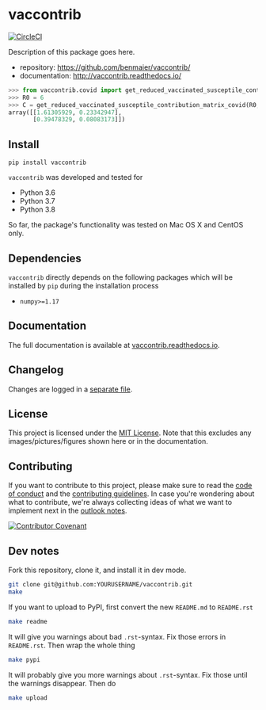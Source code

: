 # vaccontrib

[![CircleCI](https://circleci.com/gh/benmaier/vaccontrib.svg?style=svg)](https://circleci.com/gh/benmaier/vaccontrib)

Description of this package goes here.

* repository: https://github.com/benmaier/vaccontrib/
* documentation: http://vaccontrib.readthedocs.io/

```python
>>> from vaccontrib.covid import get_reduced_vaccinated_susceptile_contribution_matrix_covid
>>> R0 = 6
>>> C = get_reduced_vaccinated_susceptile_contribution_matrix_covid(R0,variant='delta')
array([[1.61305929, 0.23342947],
       [0.39478329, 0.08083173]])
```

## Install

    pip install vaccontrib

`vaccontrib` was developed and tested for 

* Python 3.6
* Python 3.7
* Python 3.8

So far, the package's functionality was tested on Mac OS X and CentOS only.

## Dependencies

`vaccontrib` directly depends on the following packages which will be installed by `pip` during the installation process

* `numpy>=1.17`

## Documentation

The full documentation is available at [vaccontrib.readthedocs.io](http://vaccontrib.readthedocs.io).

## Changelog

Changes are logged in a [separate file](https://github.com/benmaier/vaccontrib/blob/main/CHANGELOG.md).

## License

This project is licensed under the [MIT License](https://github.com/benmaier/vaccontrib/blob/main/LICENSE).
Note that this excludes any images/pictures/figures shown here or in the documentation.

## Contributing

If you want to contribute to this project, please make sure to read the [code of conduct](https://github.com/benmaier/vaccontrib/blob/main/CODE_OF_CONDUCT.md) and the [contributing guidelines](https://github.com/benmaier/vaccontrib/blob/main/CONTRIBUTING.md). In case you're wondering about what to contribute, we're always collecting ideas of what we want to implement next in the [outlook notes](https://github.com/benmaier/vaccontrib/blob/main/OUTLOOK.md).

[![Contributor Covenant](https://img.shields.io/badge/Contributor%20Covenant-v1.4%20adopted-ff69b4.svg)](code-of-conduct.md)

## Dev notes

Fork this repository, clone it, and install it in dev mode.

```bash
git clone git@github.com:YOURUSERNAME/vaccontrib.git
make
```

If you want to upload to PyPI, first convert the new `README.md` to `README.rst`

```bash
make readme
```

It will give you warnings about bad `.rst`-syntax. Fix those errors in `README.rst`. Then wrap the whole thing 

```bash
make pypi
```

It will probably give you more warnings about `.rst`-syntax. Fix those until the warnings disappear. Then do

```bash
make upload
```
